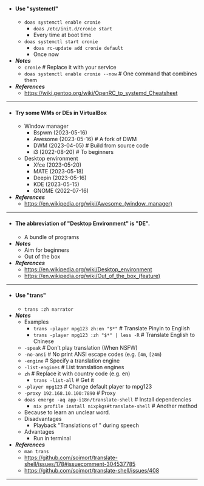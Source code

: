 - #### Use "systemctl"
    - `doas systemctl enable cronie`
        - `doas /etc/init.d/cronie start`
        - Every time at boot time
    - `doas systemctl start cronie`
        - `doas rc-update add cronie default`
        - Once now
- ***Notes***
    - `cronie` # Replace it with your service
    - `doas systemctl enable cronie --now` # One command that combines them
- ***References***
    - https://wiki.gentoo.org/wiki/OpenRC_to_systemd_Cheatsheet
- ---
- #### Try some WMs or DEs in VirtualBox
    - Window manager
        - Bspwm (2023-05-16)
        - Awesome (2023-05-16) # A fork of DWM
        - DWM (2023-04-05) # Build from source code
        - i3 (2022-08-20) # To beginners
    - Desktop environment
        - Xfce (2023-05-20)
        - MATE (2023-05-18)
        - Deepin (2023-05-16)
        - KDE (2023-05-15)
        - GNOME (2022-07-16)
- ***References***
    - https://en.wikipedia.org/wiki/Awesome_(window_manager)
- ---
- #### The abbreviation of "Desktop Environment" is "DE".
    - A bundle of programs
- ***Notes***
    - Aim for beginners
    - Out of the box
- ***References***
    - https://en.wikipedia.org/wiki/Desktop_environment
    - https://en.wikipedia.org/wiki/Out_of_the_box_(feature)
- ---
- #### Use "trans"
    - `trans :zh narrator`
- ***Notes***
    - Examples
        - `trans -player mpg123 zh:en "$*"` # Translate Pinyin to English
        - `trans -player mpg123 :zh "$*" | less -R` # Translate English to Chinese
    - `-speak` # Don't play translation (When NSFW)
    - `-no-ansi` # No print ANSI escape codes (e.g. `[4m`, `[24m`)
    - `-engine` # Specify a translation engine
    - `-list-engines` # List translation engines
    - `zh` # Replace it with country code (e.g. en)
        - `trans -list-all` # Get it
    - `-player mpg123` # Change default player to mpg123
    - `-proxy 192.168.10.100:7890` # Proxy
    - `doas emerge -aq app-i18n/translate-shell` # Install dependencies
        - `nix profile install nixpkgs#translate-shell` # Another method
    - Because to learn an unclear word.
    - Disadvantages
        - Playback "Translations of " during speech
    - Advantages
        - Run in terminal
- ***References***
    - `man trans`
    - https://github.com/soimort/translate-shell/issues/178#issuecomment-304537785
    - https://github.com/soimort/translate-shell/issues/408
- ---
